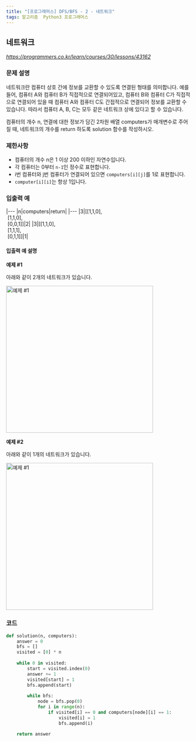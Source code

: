 ```yaml
---
title: "[프로그래머스] DFS/BFS - 2 - 네트워크"
tags: 알고리즘  Python3 프로그래머스
---
```


## 네트워크

*<https://programmers.co.kr/learn/courses/30/lessons/43162>*

### 문제 설명

네트워크란 컴퓨터 상호 간에 정보를 교환할 수 있도록 연결된 형태를 의미합니다. 예를 들어, 컴퓨터 A와 컴퓨터 B가 직접적으로 연결되어있고, 컴퓨터 B와 컴퓨터 C가 직접적으로 연결되어 있을 때 컴퓨터 A와 컴퓨터 C도 간접적으로 연결되어 정보를 교환할 수 있습니다. 따라서 컴퓨터 A, B, C는 모두 같은 네트워크 상에 있다고 할 수 있습니다.

컴퓨터의 개수 n, 연결에 대한 정보가 담긴 2차원 배열 computers가 매개변수로 주어질 때, 네트워크의 개수를 return 하도록 solution 함수를 작성하시오.

### 제한사항

* 컴퓨터의 개수 n은 1 이상 200 이하인 자연수입니다.
* 각 컴퓨터는 0부터 `n-1`인 정수로 표현합니다.
* i번 컴퓨터와 j번 컴퓨터가 연결되어 있으면 `computers[i][j]`를 1로 표현합니다.
* `computer[i][i]`는 항상 1입니다.

### 입출력 예

|---
|n|computers|return|
|---
|3|[[1,1,0],<br>&nbsp;[1,1,0],<br>&nbsp;[0,0,1]]|2|
|3|[[1,1,0],<br>&nbsp;[1,1,1],<br>&nbsp;[0,1,1]]|1|

#### 입출력 예 설명

**예제 #1**

아래와 같이 2개의 네트워크가 있습니다.

<img src="https://grepp-programmers.s3.amazonaws.com/files/ybm/5b61d6ca97/cc1e7816-b6d7-4649-98e0-e95ea2007fd7.png" alt="예제 #1" width="400px">

**예제 #2**

아래와 같이 1개의 네트워크가 있습니다.

<img src="https://grepp-programmers.s3.amazonaws.com/files/ybm/7554746da2/edb61632-59f4-4799-9154-de9ca98c9e55.png" alt="예제 #1" width="400px">

### 코드

``` python
def solution(n, computers):
    answer = 0
    bfs = []
    visited = [0] * n
    
    while 0 in visited:
        start = visited.index(0)
        answer += 1
        visited[start] = 1
        bfs.append(start)
        
        while bfs:
            node = bfs.pop(0)
            for i in range(n):
                if visited[i] == 0 and computers[node][i] == 1:
                    visited[i] = 1
                    bfs.append(i)
            
    return answer
```